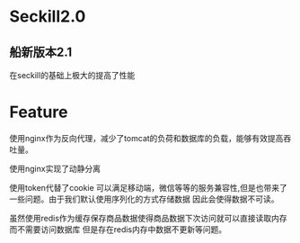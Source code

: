 # Seckill2.0
## 船新版本2.1

在seckill的基础上极大的提高了性能
#  Feature
使用nginx作为反向代理，减少了tomcat的负荷和数据库的负载，能够有效提高吞吐量。  

使用nginx实现了动静分离  

使用token代替了cookie 可以满足移动端，微信等等的服务兼容性,但是也带来了一些问题。由于我们默认使用序列化的方式存储数据
因此会使得数据不可读。  

虽然使用redis作为缓存保存商品数据使得商品数据下次访问就可以直接读取内存而不需要访问数据库
但是存在redis内存中数据不更新等问题。
